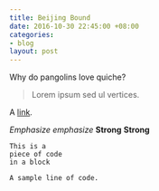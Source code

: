 ```yaml
---
title: Beijing Bound
date: 2016-10-30 22:45:00 +08:00
categories:
- blog
layout: post
---
```


Why do pangolins love quiche?

>Lorem ipsum sed ul vertices.

A [link](http://example.com "Title").
	
*Emphasize* _emphasize_
**Strong** __Strong__

~~~~
This is a 
piece of code 
in a block
~~~~

`A sample line of code.`

<div class="whitespace"></div>